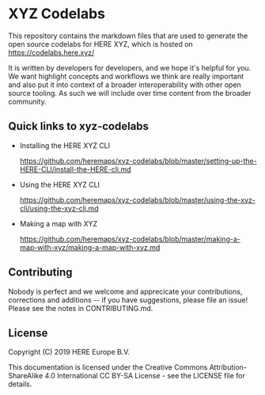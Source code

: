 # XYZ Codelabs

This repository contains the markdown files that are used to generate the open source codelabs for HERE XYZ, which is hosted on https://codelabs.here.xyz/

It is written by developers for developers, and we hope it's helpful for you. We want highlight concepts and workflows we think are really important and also put it into context of a broader interoperability with other open source tooling. As such we will include over time content from the broader community. 

## Quick links to xyz-codelabs

- Installing the HERE XYZ CLI

  https://github.com/heremaps/xyz-codelabs/blob/master/setting-up-the-HERE-CLI/install-the-HERE-cli.md
 
- Using the HERE XYZ CLI

  https://github.com/heremaps/xyz-codelabs/blob/master/using-the-xyz-cli/using-the-xyz-cli.md

- Making a map with XYZ  

  https://github.com/heremaps/xyz-codelabs/blob/master/making-a-map-with-xyz/making-a-map-with-xyz.md


## Contributing
Nobody is perfect and we welcome and apprecicate your contributions, corrections and additions -- if you have suggestions, please file an issue! Please see the notes in CONTRIBUTING.md.

## License
Copyright (C) 2019 HERE Europe B.V.

This documentation is licensed under the Creative Commons Attribution-ShareAlike 4.0 International CC BY-SA License - see the LICENSE file for details.

